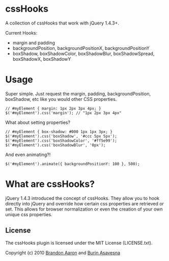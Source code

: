 # cssHooks

A collection of cssHooks that work with jQuery 1.4.3+.

Current Hooks:

 * margin and padding
 * backgroundPosition, backgroundPositionX, backgroundPositionY
 * boxShadow, boxShadowColor, boxShadowBlur, boxShadowSpread, boxShadowX, boxShadowY

# Usage

Super simple. Just request the margin, padding, backgroundPosition, boxShadow, etc like you would other CSS properties.

    // #myElement { margin: 1px 2px 3px 4px; }
    $('#myElement').css('margin'); // "1px 2px 3px 4px"

What about setting properties?

    // #myElement { box-shadow: #000 1px 1px 3px; }
    $('#myElement').css('boxShadow', '#ccc 5px 5px');
    $('#myElement').css('boxShadowColor', '#ff5e99');
    $('#myElement').css('boxShadowBlur', '0px');

And even animating?!

    $('#myElement').animate({ backgroundPositionY: 100 }, 500);

# What are cssHooks?

jQuery 1.4.3 introduced the concept of cssHooks. They allow you to hook directly into jQuery and override how certain css properties are retrieved or set. This allows for browser normalization or even the creation of your own unique css properties.

## License

The cssHooks plugin is licensed under the MIT License (LICENSE.txt).

Copyright (c) 2010 [Brandon Aaron](http://brandonaaron.net) and [Burin Asavesna](http://helloburin.com)
